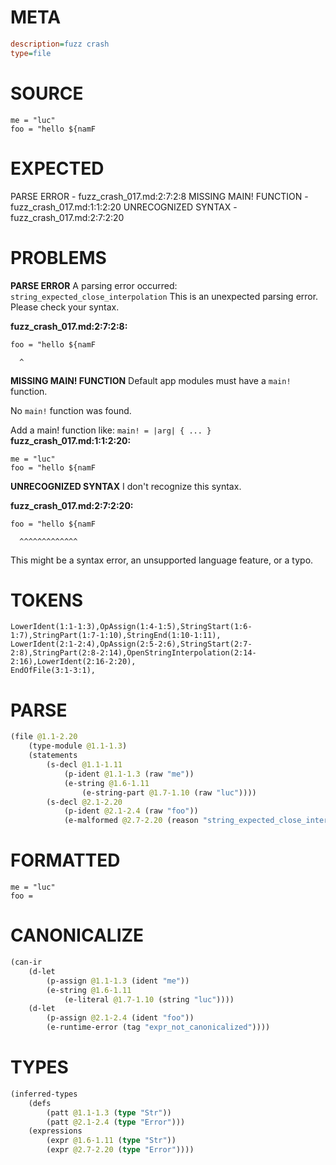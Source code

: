 # META
~~~ini
description=fuzz crash
type=file
~~~
# SOURCE
~~~roc
me = "luc"
foo = "hello ${namF
~~~
# EXPECTED
PARSE ERROR - fuzz_crash_017.md:2:7:2:8
MISSING MAIN! FUNCTION - fuzz_crash_017.md:1:1:2:20
UNRECOGNIZED SYNTAX - fuzz_crash_017.md:2:7:2:20
# PROBLEMS
**PARSE ERROR**
A parsing error occurred: `string_expected_close_interpolation`
This is an unexpected parsing error. Please check your syntax.

**fuzz_crash_017.md:2:7:2:8:**
```roc
foo = "hello ${namF
```
      ^


**MISSING MAIN! FUNCTION**
Default app modules must have a `main!` function.

No `main!` function was found.

Add a main! function like:
`main! = |arg| { ... }`
**fuzz_crash_017.md:1:1:2:20:**
```roc
me = "luc"
foo = "hello ${namF
```


**UNRECOGNIZED SYNTAX**
I don't recognize this syntax.

**fuzz_crash_017.md:2:7:2:20:**
```roc
foo = "hello ${namF
```
      ^^^^^^^^^^^^^

This might be a syntax error, an unsupported language feature, or a typo.

# TOKENS
~~~zig
LowerIdent(1:1-1:3),OpAssign(1:4-1:5),StringStart(1:6-1:7),StringPart(1:7-1:10),StringEnd(1:10-1:11),
LowerIdent(2:1-2:4),OpAssign(2:5-2:6),StringStart(2:7-2:8),StringPart(2:8-2:14),OpenStringInterpolation(2:14-2:16),LowerIdent(2:16-2:20),
EndOfFile(3:1-3:1),
~~~
# PARSE
~~~clojure
(file @1.1-2.20
	(type-module @1.1-1.3)
	(statements
		(s-decl @1.1-1.11
			(p-ident @1.1-1.3 (raw "me"))
			(e-string @1.6-1.11
				(e-string-part @1.7-1.10 (raw "luc"))))
		(s-decl @2.1-2.20
			(p-ident @2.1-2.4 (raw "foo"))
			(e-malformed @2.7-2.20 (reason "string_expected_close_interpolation")))))
~~~
# FORMATTED
~~~roc
me = "luc"
foo = 
~~~
# CANONICALIZE
~~~clojure
(can-ir
	(d-let
		(p-assign @1.1-1.3 (ident "me"))
		(e-string @1.6-1.11
			(e-literal @1.7-1.10 (string "luc"))))
	(d-let
		(p-assign @2.1-2.4 (ident "foo"))
		(e-runtime-error (tag "expr_not_canonicalized"))))
~~~
# TYPES
~~~clojure
(inferred-types
	(defs
		(patt @1.1-1.3 (type "Str"))
		(patt @2.1-2.4 (type "Error")))
	(expressions
		(expr @1.6-1.11 (type "Str"))
		(expr @2.7-2.20 (type "Error"))))
~~~

